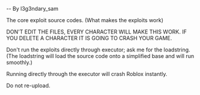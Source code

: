 -- By l3g3ndary_sam

The core exploit source codes. (What makes the exploits work)

DON'T EDIT THE FILES, EVERY CHARACTER WILL MAKE THIS WORK. IF YOU DELETE A CHARACTER IT IS GOING TO CRASH YOUR GAME.

Don't run the exploits directly through executor; ask me for the loadstring. (The loadstring will load the source code onto a simplified base and will run smoothly.)

Running directly through the executor will crash Roblox instantly.

Do not re-upload.
